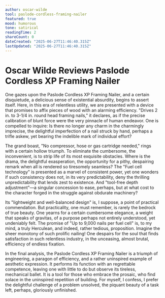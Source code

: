 ```yaml
---
author: oscar-wilde
tool: paslode-cordless-framing-nailer
featured: true
mood: humorous
tone: satirical
readingTime: 2
shareCount: 0
dateCreated: "2025-06-27T11:46:40.315Z"
lastUpdated: "2025-06-27T11:46:40.315Z"
---
```


# Oscar Wilde Reviews Paslode Cordless XP Framing Nailer

One gazes upon the Paslode Cordless XP Framing Nailer, and a certain disquietude, a delicious sense of existential absurdity, begins to assert itself. Here, in this era of relentless utility, we are presented with a device that promises to affix pieces of wood with an alarming efficiency. "Drives 2 in. to 3-1/4 in. round head framing nails," it declares, as if the precise calibration of blunt force were the very pinnacle of human endeavor. One is compelled to inquire: Is there no longer any charm in the charmingly imprecise, the delightful imperfection of a nail struck by hand, perhaps a trifle askew, yet bearing the indelible mark of individual effort?

The grand boast, "No compressor, hose or gas cartridge needed," rings with a certain hollow triumph. To eliminate the cumbersome, the inconvenient, is to strip life of its most exquisite obstacles. Where is the drama, the delightful exasperation, the opportunity for a pithy, despairing remark when all is rendered so tiresomely seamless? The "Fuel cell technology" is presented as a marvel of consistent power, yet one wonders if such consistency does not, in its very predictability, deny the thrilling unpredictability that lends zest to existence. And "tool-free depth adjustment"—a singular concession to ease, perhaps, but at what cost to the character forged in the struggle against obdurate machinery?

Its "lightweight and well-balanced design" is, I suppose, a point of practical commendation. But practicality, one must remember, is rarely the bedrock of true beauty. One yearns for a certain cumbersome elegance, a weight that speaks of gravitas, of a purpose perhaps not entirely understood, yet undeniably felt. The promise of "Up to 9,000 nails per fuel cell" is, to my mind, a truly Herculean, and indeed, rather tedious, proposition. Imagine the sheer monotony of such prolific nailing! One despairs for the soul that finds satisfaction in such relentless industry, in the unceasing, almost brutal, efficiency of endless fixation.

In the final analysis, the Paslode Cordless XP Framing Nailer is a triumph of engineering, a paragon of efficiency, and a rather uninspired example of aesthetic expression. It performs its function with an regrettable competence, leaving one with little to do but observe its tireless, mechanical ballet. It is a tool for those who embrace the prosaic, who find solace in the uninspired repetition of building. For myself, I confess, I prefer the delightful challenge of a problem unsolved, the piquant beauty of a task left, perhaps, gloriously unfinished.
